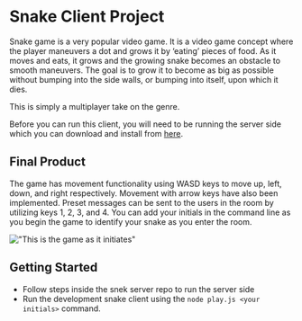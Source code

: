 # Snake Client Project

Snake game is a very popular video game. It is a video game concept where the player maneuvers a dot and grows it by ‘eating’ pieces of food. As it moves and eats, it grows and the growing snake becomes an obstacle to smooth maneuvers. The goal is to grow it to become as big as possible without bumping into the side walls, or bumping into itself, upon which it dies.

This is simply a multiplayer take on the genre.

Before you can run this client, you will need to be running the server side which you can download and install from [here](https://github.com/lighthouse-labs/snek-multiplayer). 

## Final Product

The game has movement functionality using WASD keys to move up, left, down, and right respectively.
Movement with arrow keys have also been implemented. 
Preset messages can be sent to the users in the room by utilizing keys 1, 2, 3, and 4. 
You can add your initials in the command line as you begin the game to identify your snake as you enter the room. 

!["This is the game as it initiates"](images/Screenshot%202025-03-11%20at%2010.57.57 PM.png)

## Getting Started

- Follow steps inside the snek server repo to run the server side
- Run the development snake client using the `node play.js <your initials>` command.